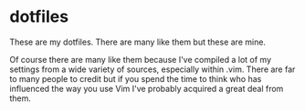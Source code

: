 # dotfiles
These are my dotfiles.  There are many like them but these are mine.

Of course there are many like them because I've compiled a lot of my settings from a wide variety of sources, especially within .vim.  There are far to many people to credit but if you spend the time to think who has influenced the way you use Vim I've probably acquired a great deal from them.
